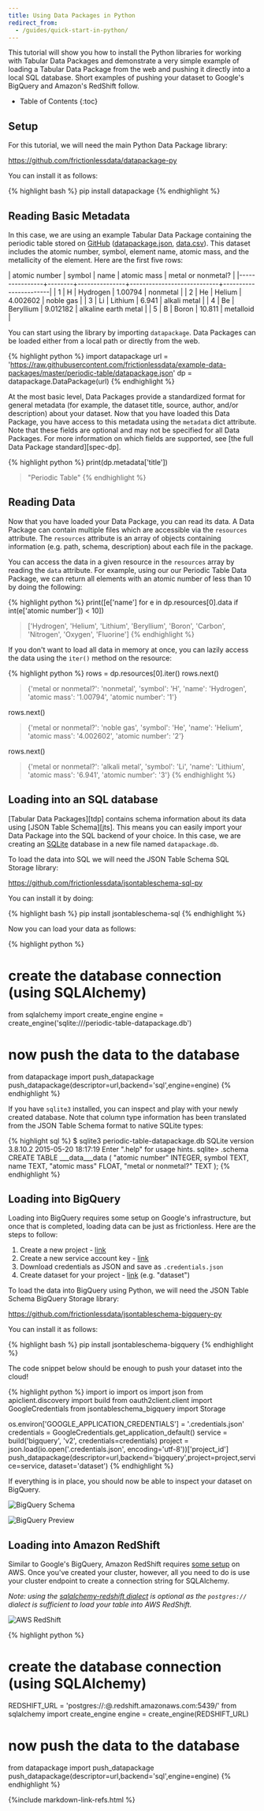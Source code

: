 ```yaml
---
title: Using Data Packages in Python
redirect_from: 
  - /guides/quick-start-in-python/
---
```


This tutorial will show you how to install the Python libraries for
working with Tabular Data Packages and demonstrate a very simple
example of loading a Tabular Data Package from the web and pushing it
directly into a local SQL database.  Short examples of pushing your
dataset to Google's BigQuery and Amazon's RedShift follow.

* Table of Contents
{:toc}

## Setup 

For this tutorial, we will need the main Python Data Package library:

<https://github.com/frictionlessdata/datapackage-py>

You can install it as follows:

{% highlight bash %}
pip install datapackage
{% endhighlight %}

## Reading Basic Metadata

In this case, we are using an example Tabular Data Package containing
the periodic table stored on
[GitHub](https://github.com/frictionlessdata/example-data-packages/tree/master/periodic-table)
([datapackage.json](https://raw.githubusercontent.com/frictionlessdata/example-data-packages/master/periodic-table/datapackage.json),
[data.csv](https://raw.githubusercontent.com/frictionlessdata/example-data-packages/master/periodic-table/data.csv)).
This dataset includes the atomic number, symbol, element name, atomic
mass, and the metallicity of the element.  Here are the first five
rows:

|  atomic number | symbol | name          | atomic mass | metal or nonmetal?    |
|----------------+--------+---------------+----------------------------+-----------------------|
|  1             | H      | Hydrogen      | 1.00794                 | nonmetal              |
|  2             | He     | Helium        | 4.002602                | noble gas             |
|  3             | Li     | Lithium       | 6.941                   | alkali metal          |
|  4             | Be     | Beryllium     | 9.012182                | alkaline earth metal  |
|  5             | B      | Boron         | 10.811                  | metalloid             |

You can start using the library by importing `datapackage`.  Data
Packages can be loaded either from a local path or directly from the
web.

{% highlight python %}
import datapackage
url = 'https://raw.githubusercontent.com/frictionlessdata/example-data-packages/master/periodic-table/datapackage.json'
dp = datapackage.DataPackage(url)
{% endhighlight %}

At the most basic level, Data Packages provide a standardized format
for general metadata (for example, the dataset title, source, author,
and/or description) about your dataset.  Now that you have loaded this
Data Package, you have access to this metadata using the `metadata`
dict attribute.  Note that these fields are optional and may not be
specified for all Data Packages.  For more information on which fields
are supported, see
[the full Data Package standard][spec-dp].

{% highlight python %}
print(dp.metadata['title'])
> "Periodic Table" 
{% endhighlight %}

## Reading Data

Now that you have loaded your Data Package, you can read its data.  A
Data Package can contain multiple files which are accessible via the
`resources` attribute.  The `resources` attribute is an array of
objects containing information (e.g. path, schema, description) about
each file in the package.

You can access the data in a given resource in the `resources` array
by reading the `data` attribute.  For example, using our our Periodic
Table Data Package, we can return all elements with an atomic number
of less than 10 by doing the following:

{% highlight python %}
print([e['name'] for e in dp.resources[0].data if int(e['atomic number']) < 10])

> ['Hydrogen', 'Helium', 'Lithium', 'Beryllium', 'Boron', 'Carbon', 'Nitrogen', 'Oxygen', 'Fluorine']
{% endhighlight %}

If you don't want to load all data in memory at once, you can lazily
access the data using the `iter()` method on the resource:

{% highlight python %}
rows = dp.resources[0].iter()
rows.next()

> {'metal or nonmetal?': 'nonmetal', 'symbol': 'H', 'name': 'Hydrogen', 'atomic mass': '1.00794', 'atomic number': '1'}

rows.next()

> {'metal or nonmetal?': 'noble gas', 'symbol': 'He', 'name': 'Helium', 'atomic mass': '4.002602', 'atomic number': '2'}

rows.next()

> {'metal or nonmetal?': 'alkali metal', 'symbol': 'Li', 'name': 'Lithium', 'atomic mass': '6.941', 'atomic number': '3'}
{% endhighlight %}

## Loading into an SQL database 

[Tabular Data Packages][tdp] contains schema information about its
data using [JSON Table Schema][jts]. This means you can easily import
your Data Package into the SQL backend of your choice. In this case,
we are creating an [SQLite](http://sqlite.org/) database in a new file
named `datapackage.db`.

To load the data into SQL we will need the JSON Table Schema SQL Storage library:

<https://github.com/frictionlessdata/jsontableschema-sql-py>

You can install it by doing:

{% highlight bash %}
pip install jsontableschema-sql
{% endhighlight %}

Now you can load your data as follows:

{% highlight python %}
# create the database connection (using SQLAlchemy)
from sqlalchemy import create_engine
engine = create_engine('sqlite:///periodic-table-datapackage.db')

# now push the data to the database
from datapackage import push_datapackage
push_datapackage(descriptor=url,backend='sql',engine=engine)
{% endhighlight %}

If you have `sqlite3` installed, you can inspect and play with your
newly created database.  Note that column type information has been
translated from the JSON Table Schema format to native SQLite types:

{% highlight sql %}
$ sqlite3 periodic-table-datapackage.db 
SQLite version 3.8.10.2 2015-05-20 18:17:19
Enter ".help" for usage hints.
sqlite> .schema
CREATE TABLE ___data___data (
	"atomic number" INTEGER, 
	symbol TEXT, 
	name TEXT, 
	"atomic mass" FLOAT, 
	"metal or nonmetal?" TEXT
);
{% endhighlight %}


## Loading into BigQuery

Loading into BigQuery requires some setup on Google's infrastructure,
but once that is completed, loading data can be just as frictionless.
Here are the steps to follow:

1. Create a new project - [link](https://console.cloud.google.com/iam-admin/projects)
2. Create a new service account key - [link](https://console.developers.google.com/apis/credentials)
3. Download credentials as JSON and save as `.credentials.json` 
4. Create dataset for your project - [link](https://bigquery.cloud.google.com/welcome/) (e.g. "dataset")

To load the data into BigQuery using Python, we will need the JSON
Table Schema BigQuery Storage library:

<https://github.com/frictionlessdata/jsontableschema-bigquery-py>

You can install it as follows:

{% highlight bash %}
pip install jsontableschema-bigquery
{% endhighlight %}

The code snippet below should be enough to push your dataset into the cloud!

{% highlight python %}
import io
import os
import json
from apiclient.discovery import build
from oauth2client.client import GoogleCredentials
from jsontableschema_bigquery import Storage

os.environ['GOOGLE_APPLICATION_CREDENTIALS'] = '.credentials.json'
credentials = GoogleCredentials.get_application_default()
service = build('bigquery', 'v2', credentials=credentials)
project = json.load(io.open('.credentials.json', encoding='utf-8'))['project_id']
push_datapackage(descriptor=url,backend='bigquery',project=project,service=service,
    dataset='dataset')
{% endhighlight %}

If everything is in place, you should now be able to inspect your
dataset on BigQuery.

![BigQuery Schema](/img/bigquery-schema.png)

![BigQuery Preview](/img/bigquery-preview.png)

## Loading into Amazon RedShift

Similar to Google's BigQuery, Amazon RedShift requires
[some setup](http://docs.aws.amazon.com/redshift/latest/gsg/getting-started.html)
on AWS. Once you've created your cluster, however, all you need to do
is use your cluster endpoint to create a connection string for
SQLAlchemy.  

*Note: using the
[sqlalchemy-redshift dialect](https://sqlalchemy-redshift.readthedocs.io/en/latest/index.html)
is optional as the `postgres://` dialect is sufficient to load your
table into AWS RedShift.*

![AWS RedShift](/img/aws-redshift-cluster-endpoint.png)

{% highlight python %}
# create the database connection (using SQLAlchemy)
REDSHIFT_URL = 'postgres://<user>:<pass>@<host>.redshift.amazonaws.com:5439/<database>'
from sqlalchemy import create_engine
engine = create_engine(REDSHIFT_URL)

# now push the data to the database
from datapackage import push_datapackage
push_datapackage(descriptor=url,backend='sql',engine=engine)
{% endhighlight %}

{%include markdown-link-refs.html %}
